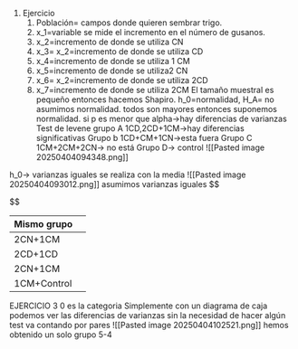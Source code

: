 1. Ejercicio
	1. Población= campos donde quieren sembrar  trigo.
	2. x_1=variable se mide el incremento en el número de gusanos.
	3. x_2=incremento de  donde se utiliza CN
	4. x_3= x_2=incremento de  donde se utiliza CD
	5. x_4=incremento de  donde se utiliza 1 CM
	6. x_5=incremento de  donde se utiliza2 CN
	7. x_6= x_2=incremento de  donde se utiliza 2CD
	8.  x_7=incremento de  donde se utiliza  2CM
El tamaño muestral  es pequeño entonces hacemos Shapiro.
h_0=normalidad, H_A= no asumimos normalidad.
todos son mayores entonces suponemos normalidad.
si p es menor que  alpha→hay diferencias de varianzas
Test de levene
grupo A
	1CD,2CD+1CM→hay diferencias significativas
Grupo b
	1CD+CM+1CN→esta fuera
Grupo C
	1CM+2CM+2CN→  no está 
Grupo D→
	control
	![[Pasted image 20250404094348.png]]


h_0→ varianzas iguales
	se realiza con la media
	![[Pasted image 20250404093012.png]]
		asumimos varianzas iguales
$$

$$

| Mismo grupo |     |
| ----------- | --- |
| 2CN+1CM     |     |
| 2CD+1CD     |     |
| 2CN+1CM     |     |
| 1CM+Control |     |

EJERCICIO 3
0 es la categoria
 Simplemente con un diagrama de caja podemos ver las diferencias de varianzas sin la necesidad de hacer algún test
 va contando por pares
 ![[Pasted image 20250404102521.png]]
 hemos obtenido un solo grupo
	 5-4